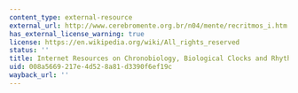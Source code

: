 ```yaml
---
content_type: external-resource
external_url: http://www.cerebromente.org.br/n04/mente/recritmos_i.htm
has_external_license_warning: true
license: https://en.wikipedia.org/wiki/All_rights_reserved
status: ''
title: Internet Resources on Chronobiology, Biological Clocks and Rhythms
uid: 008a5669-217e-4d52-8a81-d3390f6ef19c
wayback_url: ''
---
```

